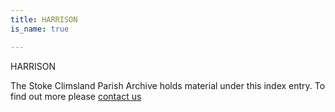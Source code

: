 ```yaml
---
title: HARRISON
is_name: true

---
```


HARRISON


The Stoke Climsland Parish Archive holds material under this index entry. To find out more please [contact us](/contact/)
